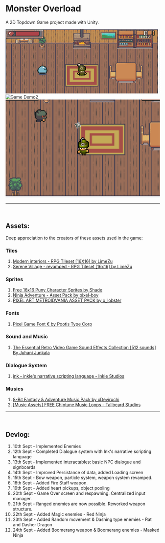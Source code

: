 # Monster Overload

A 2D Topdown Game project made with Unity.

![Game Demo](./static/Game.gif)
![Game Demo2](./static/Game2.gif)
![Game Demo3](./static/Game3.gif)


---
<br>

## Assets:

Deep appreciation to the creators of these assets used in the game:

### Tiles

1. [Modern interiors - RPG Tileset [16X16] by LimeZu](https://limezu.itch.io/moderninteriors)
1. [Serene Village - revamped - RPG Tileset [16x16] by LimeZu](https://limezu.itch.io/serenevillagerevamped)


### Sprites

1. [Free 16x16 Puny Character Sprites by Shade](https://merchant-shade.itch.io/16x16-puny-characters)
1. [Ninja Adventure - Asset Pack by pixel-boy](https://pixel-boy.itch.io/ninja-adventure-asset-pack)
1. [PIXEL ART METROIDVANIA ASSET PACK by o_lobster](https://o-lobster.itch.io/platformmetroidvania-pixel-art-asset-pack)


### Fonts

1. [Pixel Game Font € by Pootis Type Corp](https://www.dafont.com/pixelgamefont.font)

### Sound and Music

1. [The Essential Retro Video Game Sound Effects Collection [512 sounds] By Juhani Junkala](https://opengameart.org/content/512-sound-effects-8-bit-style)


### Dialogue System

1. [ink - inkle's narrative scripting language - Inkle Studios](https://www.inklestudios.com/ink/)


### Musics

1. [8-Bit Fantasy & Adventure Music Pack by xDeviruchi](https://xdeviruchi.itch.io/8-bit-fantasy-adventure-music-pack)
1. [[Music Assets] FREE Chiptune Music Loops - Tallbeard Studios](https://tallbeard.itch.io/three-red-hearts-prepare-to-dev)

---
<br>

## Devlog:
1. 10th Sept - Implemented Enemies 
1. 12th Sept - Completed Dialogue system with Ink's narrative scripting language
1. 13th Sept - Implemented interactables: basic NPC dialogue and signboards
1. 14th Sept - Improved Persistance of data, added Loading screen
1. 15th Sept - Bow weapon, particle system, weapon system revamped.
1. 18th Sept - Added Fire Staff weapon.
1. 19th Sept - Added heart pickups, object pooling
1. 20th Sept - Game Over screen and respawning. Centralized input manager.
1. 21th Sept - Ranged enemies are now possible. Reworked weapon structure.
1. 22th Sept - Added Magic enemies - Red Ninja
1. 23th Sept - Added Random movement & Dashing type enemies - Rat and Dasher Dragon
1. 24th Sept - Added Boomerang weapon & Boomerang enemies - Masked Ninja